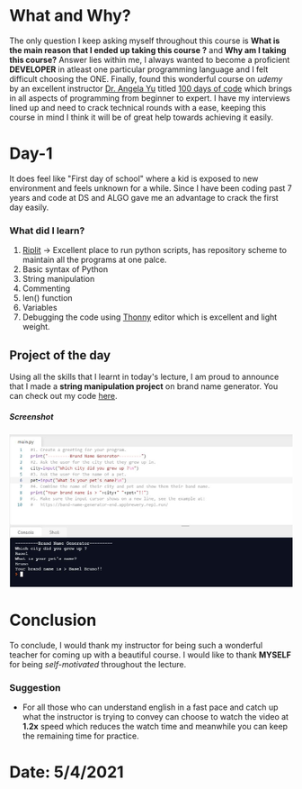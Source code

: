 # What and Why?

The only question I keep asking myself throughout this course is **What is the main reason that I ended up taking this course ?** and **Why am I taking this course?** Answer lies within me, I always wanted to become a proficient **DEVELOPER** in atleast one particular programming language and I felt difficult choosing the ONE. Finally, found this wonderful course on _udemy_ by an excellent instructor [Dr. Angela Yu](https://www.udemy.com/user/4b4368a3-b5c8-4529-aa65-2056ec31f37e/) titled [100 days of code](https://www.udemy.com/share/103IHM/) which brings in all aspects of programming from beginner to expert. I have my interviews lined up and need to crack technical rounds with a ease, keeping this course in mind I think it will be of great help towards achieving it easily.

# Day-1

It does feel like "First day of school" where a kid is exposed to new environment and feels unknown for a while. Since I have been coding past 7 years and code at DS and ALGO gave me an advantage to crack the first day easily.

### What did I learn?

1. [Riplit](https://replit.com/) -> Excellent place to run python scripts, has repository scheme to maintain all the programs at one palce.
2. Basic syntax of Python
3. String manipulation
4. Commenting
5. len() function
6. Variables
7. Debugging the code using [Thonny](https://thonny.org/) editor which is excellent and light weight.

## Project of the day

Using all the skills that I learnt in today's lecture, I am proud to announce that I made a **string manipulation project** on brand name generator. You can check out my code [here](https://replit.com/@skandasharma/band-name-generator). 

##### Screenshot

![Brand Name Generator](images/d1.JPG)

# Conclusion

To conclude, I would thank my instructor for being such a wonderful teacher for coming up with a beautiful course. I would like to thank **MYSELF** for being _self-motivated_ throughout the lecture. 

### Suggestion

- For all those who can understand english in a fast pace and catch up what the instructor is trying to convey can choose to watch the video at **1.2x** speed which reduces the watch time and meanwhile you can keep the remaining time for practice.

# Date: 5/4/2021
